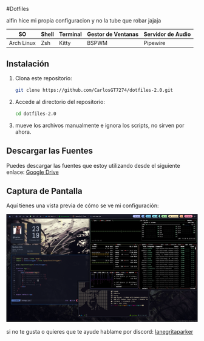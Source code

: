 

#Dotfiles

alfin hice mi propia configuracion y no la tube que robar jajaja




| **SO**     | **Shell** | **Terminal** | **Gestor de Ventanas**                                 | **Servidor de Audio** |
|--------------------------|-----------|--------------|--------------------------------------------------------|-----------------------|
| Arch Linux               | Zsh       | Kitty        | BSPWM                                                  | Pipewire              |

## Instalación

1. Clona este repositorio:

   ```bash
   git clone https://github.com/CarlosGT7274/dotfiles-2.0.git
   ```

2. Accede al directorio del repositorio:

   ```bash
   cd dotfiles-2.0
   ```

3. mueve los archivos manualmente e ignora los scripts, no sirven por ahora.

<!-- 3. Otorga permisos de ejecución al script `Ricing.sh`, si es necesario:

   ```bash
   chmod +x Ricing.sh
   ```

4. **Importante:** No ejecutes el script como administrador (root).

5. Ejecuta el script para automatizar la instalación:

   ```bash
   ./Ricing.sh
   ```

este es un script automatizado para su instalación.  -->

## Descargar las Fuentes
Puedes descargar las fuentes que estoy utilizando desde el siguiente enlace: [Google Drive](https://drive.google.com/file/d/1iY-QRbeUYScCCw21bbM2lkzmiD6Y82od/view?usp=sharing)

## Captura de Pantalla

Aquí tienes una vista previa de cómo se ve mi configuración:

![Captura de Pantalla](/desk.png)

si no te gusta o quieres que te ayude  hablame por discord: [lanegritaparker](<link>)
